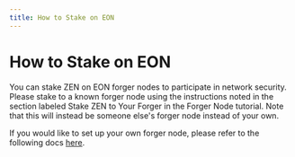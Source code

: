 ```yaml
---
title: How to Stake on EON
---
```


# How to Stake on EON
You can stake ZEN on EON forger nodes to participate in network security. Please stake to a known forger node using the instructions noted in the section labeled Stake ZEN to Your Forger in the Forger Node tutorial. Note that this will instead be someone else's forger node instead of your own.

If you would like to set up your own forger node, please refer to the following docs [here](/horizen_eon/tutorials/forger_node_setup_guide).
